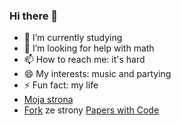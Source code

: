### Hi there 👋

- 🌱 I’m currently studying
- 🤔 I’m looking for help with math
- 📫 How to reach me: it's hard
- 😄 My interests: music and partying
- ⚡ Fun fact: my life
- [Moja strona]( https://rosul9.github.io/)
- [Fork](https://github.com/Rosul9/GenerativeLEGO.git) ze strony [Papers with Code](https://paperswithcode.com/paper/building-lego-using-deep-generative-models-of#code)
